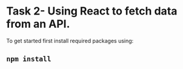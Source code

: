 # Task 2- Using React to fetch data from an API.

To get started first install required packages using:
## `npm install`